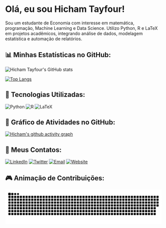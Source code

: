 # Olá, eu sou Hicham Tayfour!

Sou um estudante de Economia com interesse em matemática, programação, Machine Learning e Data Science. Utilizo Python, R e LaTeX em projetos acadêmicos, integrando análise de dados, modelagem estatística e automação de relatórios.

## 📊 Minhas Estatísticas no GitHub:

![Hicham Tayfour's GitHub stats](https://github-readme-stats.vercel.app/api?username=Hic-Tayfour&show_icons=true&theme=dark&title_color=ffd700&icon_color=87ceeb&text_color=ffffff&bg_color=001f3f)

[![Top Langs](https://github-readme-stats.vercel.app/api/top-langs/?username=Hic-Tayfour&layout=compact&theme=dark&title_color=ffd700&text_color=ffffff&bg_color=001f3f)](https://github.com/anuraghazra/github-readme-stats)

## 🧮 Tecnologias Utilizadas:

![Python](https://img.shields.io/badge/-Python-87CEEB?style=flat-square&logo=python&logoColor=white)
![R](https://img.shields.io/badge/-R-001f3f?style=flat-square&logo=r&logoColor=white)
![LaTeX](https://img.shields.io/badge/-LaTeX-008080?style=flat-square&logo=latex&logoColor=white)

## 🌟 Gráfico de Atividades no GitHub:

[![Hicham's github activity graph](https://github-readme-activity-graph.vercel.app/graph?username=Hic-Tayfour&theme=high-contrast)](https://github.com/ashutosh00710/github-readme-activity-graph)

## 🔗 Meus Contatos:

[![LinkedIn](https://img.shields.io/badge/LinkedIn-%230077B5.svg?style=for-the-badge&logo=linkedin&logoColor=white)](https://www.linkedin.com/in/hicham-tayfour-71275b228/)
[![Twitter](https://img.shields.io/badge/Twitter-%231DA1F2.svg?style=for-the-badge&logo=twitter&logoColor=white)](https://twitter.com/Hic_Tayfour)
[![Email](https://img.shields.io/badge/Email-D14836?style=for-the-badge&logo=gmail&logoColor=white)](mailto:hichamt@al.insper.edu.br)
[![Website](https://img.shields.io/badge/Site-000000?style=for-the-badge&logo=About.me&logoColor=white)](https://hic-tayfour.github.io)

## 🎮 Animação de Contribuições:

<picture align="center">
  <source media="(prefers-color-scheme: dark)" srcset="https://raw.githubusercontent.com/Hic-Tayfour/Hic-Tayfour/output/github-contribution-grid-snake-dark.svg">
  <source media="(prefers-color-scheme: light)" srcset="https://raw.githubusercontent.com/Hic-Tayfour/Hic-Tayfour/output/github-contribution-grid-snake-dark.svg">
  <img align="center" alt="github contribution grid snake animation" src="https://raw.githubusercontent.com/Hic-Tayfour/Hic-Tayfour/output/github-contribution-grid-snake.svg">
</picture>
